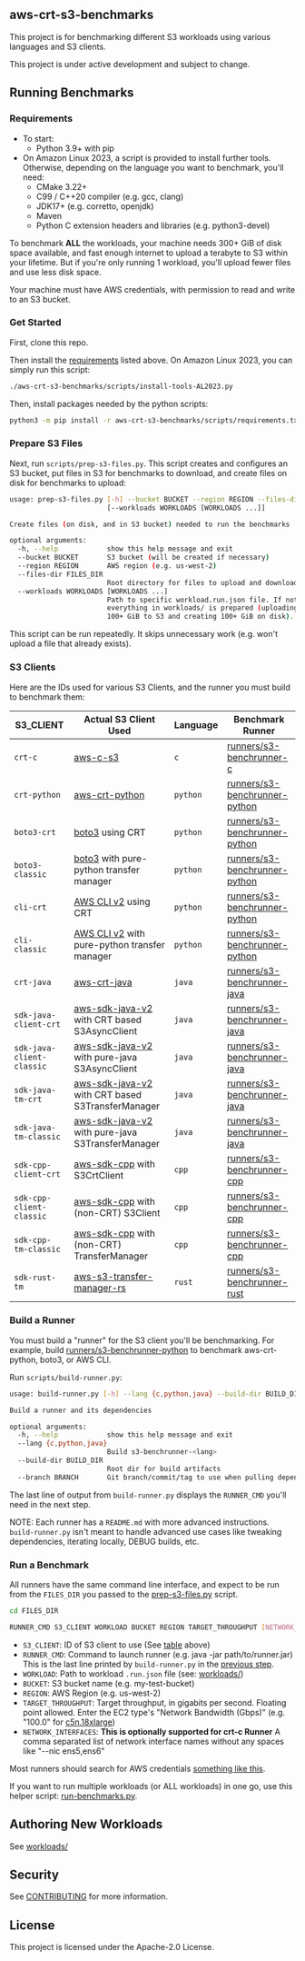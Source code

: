 ## aws-crt-s3-benchmarks

This project is for benchmarking different S3 workloads using various languages and S3 clients.

This project is under active development and subject to change.

## Running Benchmarks

### Requirements
*   To start:
    *   Python 3.9+ with pip
*   On Amazon Linux 2023, a script is provided to install further tools.
    Otherwise, depending on the language you want to benchmark, you'll need:
    *   CMake 3.22+
    *   C99 / C++20 compiler (e.g. gcc, clang)
    *   JDK17+ (e.g. corretto, openjdk)
    *   Maven
    *   Python C extension headers and libraries (e.g. python3-devel)

To benchmark **ALL** the workloads, your machine needs 300+ GiB of disk space available,
and fast enough internet to upload a terabyte to S3 within your lifetime.
But if you're only running 1 workload, you'll upload fewer files and use less disk space.

Your machine must have AWS credentials, with permission to read and write to an S3 bucket.

### Get Started

First, clone this repo.

Then install the [requirements](#requirements) listed above.
On Amazon Linux 2023, you can simply run this script:
```sh
./aws-crt-s3-benchmarks/scripts/install-tools-AL2023.py
```

Then, install packages needed by the python scripts:
```sh
python3 -m pip install -r aws-crt-s3-benchmarks/scripts/requirements.txt
```

### Prepare S3 Files

Next, run `scripts/prep-s3-files.py`. This script creates and configures
an S3 bucket, put files in S3 for benchmarks to download,
and create files on disk for benchmarks to upload:

```sh
usage: prep-s3-files.py [-h] --bucket BUCKET --region REGION --files-dir FILES_DIR
                        [--workloads WORKLOADS [WORKLOADS ...]]

Create files (on disk, and in S3 bucket) needed to run the benchmarks

optional arguments:
  -h, --help            show this help message and exit
  --bucket BUCKET       S3 bucket (will be created if necessary)
  --region REGION       AWS region (e.g. us-west-2)
  --files-dir FILES_DIR
                        Root directory for files to upload and download (e.g. ~/files)
  --workloads WORKLOADS [WORKLOADS ...]
                        Path to specific workload.run.json file. If not specified,
                        everything in workloads/ is prepared (uploading
                        100+ GiB to S3 and creating 100+ GiB on disk).
```

This script can be run repeatedly. It skips unnecessary work
(e.g. won't upload a file that already exists).

### S3 Clients

Here are the IDs used for various S3 Clients, and the runner you must build to benchmark them:

| S3_CLIENT | Actual S3 Client Used | Language | Benchmark Runner |
|-----------|-----------------------|------|------------------|
| `crt-c` | [aws-c-s3](https://github.com/awslabs/aws-c-s3) | `c` | [runners/s3-benchrunner-c](runners/s3-benchrunner-c/) |
| `crt-python` | [aws-crt-python](https://github.com/awslabs/aws-crt-python/) | `python` | [runners/s3-benchrunner-python](runners/s3-benchrunner-python/) |
| `boto3-crt` | [boto3](https://github.com/boto/boto3/) using CRT | `python` | [runners/s3-benchrunner-python](runners/s3-benchrunner-python/) |
| `boto3-classic` | [boto3](https://github.com/boto/boto3/) with pure-python transfer manager | `python` | [runners/s3-benchrunner-python](runners/s3-benchrunner-python/) |
| `cli-crt` | [AWS CLI v2](https://github.com/aws/aws-cli/tree/v2) using CRT | `python` | [runners/s3-benchrunner-python](runners/s3-benchrunner-python/) |
| `cli-classic` | [AWS CLI v2](https://github.com/aws/aws-cli/tree/v2) with pure-python transfer manager | `python` | [runners/s3-benchrunner-python](runners/s3-benchrunner-python/) |
| `crt-java` | [aws-crt-java](https://github.com/awslabs/aws-crt-java/) | `java` | [runners/s3-benchrunner-java](runners/s3-benchrunner-java/) |
| `sdk-java-client-crt` | [aws-sdk-java-v2](https://github.com/aws/aws-sdk-java-v2/) with CRT based S3AsyncClient | `java` | [runners/s3-benchrunner-java](runners/s3-benchrunner-java/) |
| `sdk-java-client-classic` | [aws-sdk-java-v2](https://github.com/aws/aws-sdk-java-v2/) with pure-java S3AsyncClient | `java` | [runners/s3-benchrunner-java](runners/s3-benchrunner-java/) |
| `sdk-java-tm-crt` | [aws-sdk-java-v2](https://github.com/aws/aws-sdk-java-v2/) with CRT based S3TransferManager | `java` | [runners/s3-benchrunner-java](runners/s3-benchrunner-java/) |
| `sdk-java-tm-classic` | [aws-sdk-java-v2](https://github.com/aws/aws-sdk-java-v2/) with pure-java S3TransferManager | `java` | [runners/s3-benchrunner-java](runners/s3-benchrunner-java/) |
| `sdk-cpp-client-crt` | [aws-sdk-cpp](https://github.com/aws/aws-sdk-cpp) with S3CrtClient | `cpp` | [runners/s3-benchrunner-cpp](runners/s3-benchrunner-cpp/) |
| `sdk-cpp-client-classic` | [aws-sdk-cpp](https://github.com/aws/aws-sdk-cpp) with (non-CRT) S3Client | `cpp` | [runners/s3-benchrunner-cpp](runners/s3-benchrunner-cpp/) |
| `sdk-cpp-tm-classic` | [aws-sdk-cpp](https://github.com/aws/aws-sdk-cpp) with (non-CRT) TransferManager | `cpp` | [runners/s3-benchrunner-cpp](runners/s3-benchrunner-cpp/) |
| `sdk-rust-tm` | [aws-s3-transfer-manager-rs](https://github.com/awslabs/aws-s3-transfer-manager-rs/) | `rust` | [runners/s3-benchrunner-rust](runners/s3-benchrunner-rust/) |

### Build a Runner

You must build a "runner" for the S3 client you'll be benchmarking. For example, build [runners/s3-benchrunner-python](runners/s3-benchrunner-python/) to benchmark aws-crt-python, boto3, or AWS CLI.

Run `scripts/build-runner.py`:
```sh
usage: build-runner.py [-h] --lang {c,python,java} --build-dir BUILD_DIR [--branch BRANCH]

Build a runner and its dependencies

optional arguments:
  -h, --help            show this help message and exit
  --lang {c,python,java}
                        Build s3-benchrunner-<lang>
  --build-dir BUILD_DIR
                        Root dir for build artifacts
  --branch BRANCH       Git branch/commit/tag to use when pulling dependencies
```

The last line of output from `build-runner.py` displays the `RUNNER_CMD`
you'll need in the next step.

NOTE: Each runner has a `README.md` with more advanced instructions.
`build-runner.py` isn't meant to handle advanced use cases like tweaking dependencies,
iterating locally, DEBUG builds, etc.

### Run a Benchmark

All runners have the same command line interface, and expect to be run from the
`FILES_DIR` you passed to the [prep-s3-files.py](#prepare-s3-files) script.

```sh
cd FILES_DIR

RUNNER_CMD S3_CLIENT WORKLOAD BUCKET REGION TARGET_THROUGHPUT [NETWORK_INTERFACES]
```

*   `S3_CLIENT`: ID of S3 client to use (See [table](#s3-clients) above)
*   `RUNNER_CMD`: Command to launch runner (e.g. java -jar path/to/runner.jar)
        This is the last line printed by `build-runner.py` in the [previous step](#build-a-runner).
*   `WORKLOAD`: Path to workload `.run.json` file (see: [workloads/](../workloads))
*   `BUCKET`: S3 bucket name (e.g. my-test-bucket)
*   `REGION`: AWS Region (e.g. us-west-2)
*   `TARGET_THROUGHPUT`: Target throughput, in gigabits per second.
        Floating point allowed. Enter the EC2 type's "Network Bandwidth (Gbps)"
        (e.g. "100.0" for [c5n.18xlarge](https://aws.amazon.com/ec2/instance-types/c5/))
*   `NETWORK_INTERFACES`: **This is optionally supported for crt-c Runner**
        A comma separated list of network interface names without any spaces like "--nic ens5,ens6"

Most runners should search for AWS credentials
[something like this](https://docs.aws.amazon.com/cli/latest/userguide/cli-chap-configure.html#configure-precedence).

If you want to run multiple workloads (or ALL workloads) in one go,
use this helper script: [run-benchmarks.py](scripts/run-benchmarks.py).

## Authoring New Workloads

See [workloads/](workloads/#readme)

## Security

See [CONTRIBUTING](CONTRIBUTING.md#security-issue-notifications) for more information.

## License

This project is licensed under the Apache-2.0 License.
